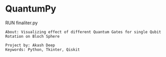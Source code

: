# QuantumPy

RUN finaliter.py

    About: Visualizing effect of different Quantum Gates for single Qubit Rotation on Bloch Sphere

    Project by: Akash Deep
    Keywords: Python, Tkinter, Qiskit
